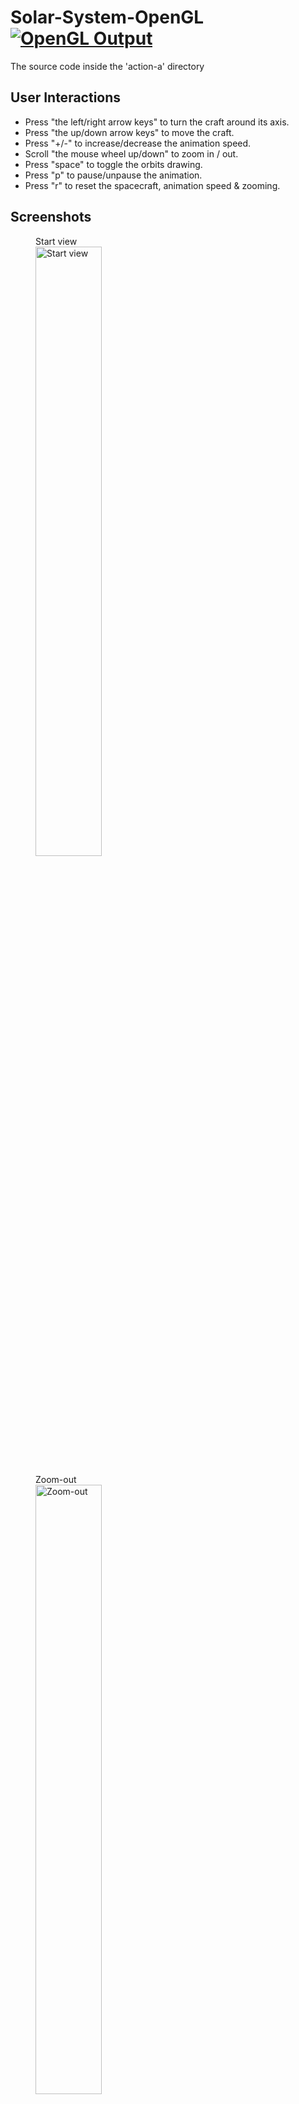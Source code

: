 # Solar-System-OpenGL [![OpenGL Output](https://github.com/Ahmed-Ashour-2024/Solar-System-OpenGL/actions/workflows/main.yml/badge.svg)](https://github.com/Ahmed-Ashour-2024/Solar-System-OpenGL/actions/workflows/main.yml)
The source code inside the 'action-a' directory

## User Interactions
* Press "the left/right arrow keys" to turn the craft around its axis.
* Press "the up/down arrow keys" to move the craft.
* Press "+/-" to increase/decrease the animation speed.
* Scroll "the mouse wheel up/down" to zoom in / out.
* Press "space" to toggle the orbits drawing.
* Press "p" to pause/unpause the animation.
* Press "r" to reset the spacecraft, animation speed & zooming.
## Screenshots
<figure>
  <figcaption>Start view</figcaption>
  <img src="https://github.com/Ahmed-Ashour-2024/Solar-System-OpenGL/blob/main/Screenshots/Picture1-StartView.png" alt="Start view" style="width: 50%;">
</figure>

<figure>
  <figcaption>Zoom-out</figcaption>
  <img src="https://github.com/Ahmed-Ashour-2024/Solar-System-OpenGL/blob/main/Screenshots/Picture2-Zoom-out.png" alt="Zoom-out" style="width: 50%;">
</figure>

<figure>
  <figcaption>Zoom-in</figcaption>
  <img src="https://github.com/Ahmed-Ashour-2024/Solar-System-OpenGL/blob/main/Screenshots/Picture3-Zoom-in.png" alt="Zoom-in" style="width: 50%;">
</figure>

<figure>
  <figcaption>Paused Scene</figcaption>
  <img src="https://github.com/Ahmed-Ashour-2024/Solar-System-OpenGL/blob/main/Screenshots/Picture4-PausedScene.png" alt="Paused Scene" style="width: 50%;">
</figure>

<figure>
  <figcaption>Rings are off</figcaption>
  <img src="https://github.com/Ahmed-Ashour-2024/Solar-System-OpenGL/blob/main/Screenshots/Picture5-Rings-off.png" alt="Rings are off" style="width: 50%;">
</figure>

<figure>
  <figcaption>Resumed Scene and Rings are off</figcaption>
  <img src="https://github.com/Ahmed-Ashour-2024/Solar-System-OpenGL/blob/main/Screenshots/Picture6-ResumedScene%26Rings-off.png" alt="Resumed Scene and Rings are off" style="width: 50%;">
</figure>

<figure>
  <figcaption>Fastest Animation (120 FBS)</figcaption>
  <img src="https://github.com/Ahmed-Ashour-2024/Solar-System-OpenGL/blob/main/Screenshots/Picture7-FastestAnimation(120-FBS).png" alt="Fastest Animation (120 FBS)" style="width: 50%;">
</figure>

<figure>
  <figcaption>Slowest Animation (10 FBS)</figcaption>
  <img src="https://github.com/Ahmed-Ashour-2024/Solar-System-OpenGL/blob/main/Screenshots/Picture8-SlowestAnimation(10-FBS).png" alt="Slowest Animation (10 FBS)" style="width: 50%;">
</figure>



## Libraries needed
* Glew
* Freeglut
